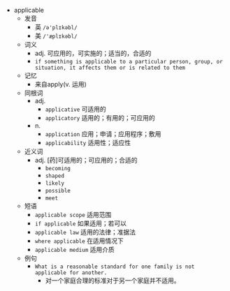 - applicable
  - 发音
    - 英 `/ə'plɪkəbl/`
    - 美 `/'æplɪkəbl/`
  - 词义
    - adj. 可应用的，可实施的；适当的，合适的
    - `if something is applicable to a particular person, group, or situation, it affects them or is related to them`
  - 记忆
    - 来自apply(v. 运用)
  - 同根词
    - adj.
      - `applicative` 可适用的
      - `applicatory` 适用的；有用的；可应用的
    - n.
      - `application` 应用；申请；应用程序；敷用
      - `applicability` 适用性；适应性
  - 近义词
    - adj. [药]可适用的；可应用的；合适的
      - `becoming`
      - `shaped`
      - `likely`
      - `possible`
      - `meet`
  - 短语
    - `applicable scope` 适用范围 
    - `if applicable` 如果适用；若可以 
    - `applicable law` 适用的法律；准据法 
    - `where applicable` 在适用情况下 
    - `applicable medium` 适用介质 
  - 例句
    - `What is a reasonable standard for one family is not applicable for another.`
      - 对一个家庭合理的标准对于另一个家庭并不适用。

